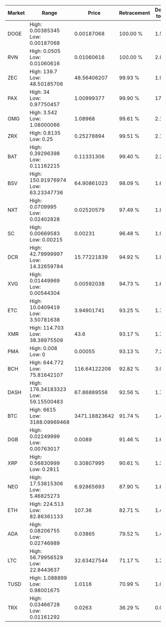 | Market | Range | Price| Retracement | Doubles to 50% |
| --- | --- | --- | --- | --- |
| DOGE | High: 0.00385345<br />Low: 0.00187068 | 0.00187068 | 100.00 % | 1.53 |
| RVN | High: 0.0505<br />Low: 0.01060616 | 0.01060616 | 100.00 % | 2.88 |
| ZEC | High: 139.7<br />Low: 48.50185706 | 48.56406207 | 99.93 % | 1.94 |
| PAX | High: 34<br />Low: 0.97750457 | 1.00999377 | 99.90 % | 17.32 |
| OMG | High: 3.542<br />Low: 1.08000066 | 1.08968 | 99.61 % | 2.12 |
| ZRX | High: 0.8135<br />Low: 0.25 | 0.25278894 | 99.51 % | 2.10 |
| BAT | High: 0.39296398<br />Low: 0.11162215 | 0.11331306 | 99.40 % | 2.23 |
| BSV | High: 150.91976974<br />Low: 63.23347736 | 64.90861023 | 98.09 % | 1.65 |
| NXT | High: 0.0709995<br />Low: 0.02402828 | 0.02520579 | 97.49 % | 1.89 |
| SC | High: 0.00669583<br />Low: 0.00215 | 0.00231 | 96.48 % | 1.91 |
| DCR | High: 42.79999997<br />Low: 14.32659784 | 15.77221839 | 94.92 % | 1.81 |
| XVG | High: 0.01449969<br />Low: 0.00544304 | 0.00592038 | 94.73 % | 1.68 |
| ETC | High: 10.0409419<br />Low: 3.50781638 | 3.94901741 | 93.25 % | 1.72 |
| XMR | High: 114.703<br />Low: 38.38975509 | 43.6 | 93.17 % | 1.76 |
| PMA | High: 0.008<br />Low: 0 | 0.00055 | 93.13 % | 7.27 |
| BCH | High: 644.772<br />Low: 75.81642107 | 116.64122208 | 92.82 % | 3.09 |
| DASH | High: 176.34183323<br />Low: 59.15500483 | 67.86889556 | 92.56 % | 1.73 |
| BTC | High: 6615<br />Low: 3188.09969468 | 3471.18823642 | 91.74 % | 1.41 |
| DGB | High: 0.02249999<br />Low: 0.00763017 | 0.0089 | 91.46 % | 1.69 |
| XRP | High: 0.56830999<br />Low: 0.2811 | 0.30807995 | 90.61 % | 1.38 |
| NEO | High: 17.53815306<br />Low: 5.46825273 | 6.92865693 | 87.90 % | 1.66 |
| ETH | High: 224.513<br />Low: 82.86361133 | 107.36 | 82.71 % | 1.43 |
| ADA | High: 0.08206755<br />Low: 0.02746989 | 0.03865 | 79.52 % | 1.42 |
| LTC | High: 56.79956529<br />Low: 22.8443637 | 32.63427544 | 71.17 % | 1.22 |
| TUSD | High: 1.088899<br />Low: 0.98001675 | 1.0116 | 70.99 % | 1.02 |
| TRX | High: 0.03466728<br />Low: 0.01161292 | 0.0263 | 36.29 % | 0.00 |

